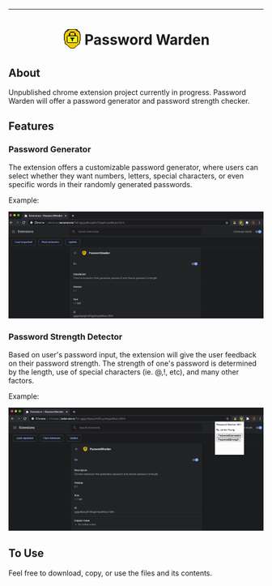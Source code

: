 ---

<h1 align="center">
<sub>
<img  src= "images/PasswordWardenIcon128.png"      
    height="38"
    width="38">
</sub>
Password Warden
</h1>

## About

Unpublished chrome extension project currently in progress. Password Warden will offer a password generator and password strength checker.

## Features

### Password Generator

The extension offers a customizable password generator, where users can select whether they want numbers, letters, special characters, or even specific words in their randomly generated passwords.

Example:

![alt-text](https://github.com/jamesyoung-15/PasswordWarden/blob/master/images/Password%20Generator%20Demo.gif)

### Password Strength Detector

Based on user's password input, the extension will give the user feedback on their password strength. The strength of one's password is determined by the length, use of special characters (ie. @,!, etc), and many other factors.

Example:

![text](https://github.com/jamesyoung-15/PasswordWarden/blob/master/images/Password%20Strength%20Demo.gif)

## To Use

Feel free to download, copy, or use the files and its contents.
